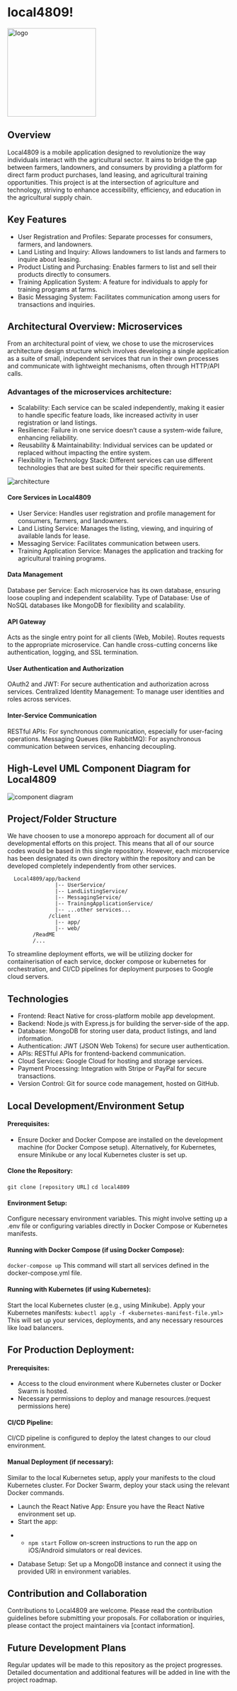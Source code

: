 # local4809!

<img src="logo.jpg" alt="logo" width="200"/>


## Overview

Local4809 is a mobile application designed to revolutionize the way individuals interact with the agricultural sector. It aims to bridge the gap between farmers, landowners, and consumers by providing a platform for direct farm product purchases, land leasing, and agricultural training opportunities. This project is at the intersection of agriculture and technology, striving to enhance accessibility, efficiency, and education in the agricultural supply chain.

## Key Features

* User Registration and Profiles: Separate processes for consumers, farmers, and landowners.
* Land Listing and Inquiry: Allows landowners to list lands and farmers to inquire about leasing.
* Product Listing and Purchasing: Enables farmers to list and sell their products directly to consumers.
* Training Application System: A feature for individuals to apply for training programs at farms.
* Basic Messaging System: Facilitates communication among users for transactions and inquiries.

## Architectural Overview: Microservices
From an architectural point of view, we chose to use the microservices architecture design structure which involves developing a single application as a suite of small, independent services that run in their own processes and communicate with lightweight mechanisms, often through HTTP/API calls. 

### Advantages of the microservices architecture:
* Scalability: Each service can be scaled independently, making it easier to handle specific feature loads, like increased activity in user registration or land listings.
* Resilience: Failure in one service doesn’t cause a system-wide failure, enhancing reliability.
* Reusability & Maintainability: Individual services can be updated or replaced without impacting the entire system.
* Flexibility in Technology Stack: Different services can use different technologies that are best suited for their specific requirements.

![architecture](PHOTO-2023-11-15-14-07-42.jpg)

#### Core Services in Local4809
* User Service: Handles user registration and profile management for consumers, farmers, and landowners.
* Land Listing Service: Manages the listing, viewing, and inquiring of available lands for lease.
* Messaging Service: Facilitates communication between users.
* Training Application Service: Manages the application and tracking for agricultural training programs.

#### Data Management
Database per Service: Each microservice has its own database, ensuring loose coupling and independent scalability.
Type of Database: Use of NoSQL databases like MongoDB for flexibility and scalability.

#### API Gateway
Acts as the single entry point for all clients (Web, Mobile).
Routes requests to the appropriate microservice.
Can handle cross-cutting concerns like authentication, logging, and SSL termination.

#### User Authentication and Authorization
OAuth2 and JWT: For secure authentication and authorization across services.
Centralized Identity Management: To manage user identities and roles across services.

#### Inter-Service Communication
RESTful APIs: For synchronous communication, especially for user-facing operations.
Messaging Queues (like RabbitMQ): For asynchronous communication between services, enhancing decoupling.


## High-Level UML Component Diagram for Local4809
![component diagram](<Screenshot 2023-11-15 at 17.03.02.png>)

## Project/Folder Structure
We have choosen to use a monorepo approach for document all of our developmental efforts on this project. This means that all of our source codes would be based in this single repository. However, each microservice has been designated its own directory within the repository and can be developed completely independently from other services.

``````
  Local4809/app/backend
               |-- UserService/
               |-- LandListingService/
               |-- MessagingService/
               |-- TrainingApplicationService/
               |-- ...other services...
             /client
               |-- app/
               |-- web/
        /ReadME
        /...

``````

To streamline deployment efforts, we will be utilizing docker for containerisation of each service, docker compose or kubernetes for orchestration, and CI/CD pipelines for deployment purposes to Google cloud servers.


## Technologies

* Frontend: React Native for cross-platform mobile app development.
* Backend: Node.js with Express.js for building the server-side of the app.
* Database: MongoDB for storing user data, product listings, and land information.
* Authentication: JWT (JSON Web Tokens) for secure user authentication.
* APIs: RESTful APIs for frontend-backend communication.
* Cloud Services: Google Cloud for hosting and storage services.
* Payment Processing: Integration with Stripe or PayPal for secure transactions.
* Version Control: Git for source code management, hosted on GitHub.

## Local Development/Environment Setup
#### Prerequisites:
- Ensure Docker and Docker Compose are installed on the development machine (for Docker Compose setup).
  Alternatively, for Kubernetes, ensure Minikube or any local Kubernetes cluster is set up.
#### Clone the Repository:
`````` git clone [repository URL] ``````
``````cd local4809 `````` 
#### Environment Setup:
 Configure necessary environment variables. This might involve setting up a .env file or configuring variables directly in Docker Compose or Kubernetes manifests.
#### Running with Docker Compose (if using Docker Compose):
`````` docker-compose up ``````
 This command will start all services defined in the docker-compose.yml file.

#### Running with Kubernetes (if using Kubernetes):
Start the local Kubernetes cluster (e.g., using Minikube).
Apply your Kubernetes manifests:
``````kubectl apply -f <kubernetes-manifest-file.yml>``````
This will set up your services, deployments, and any necessary resources like load balancers.

## For Production Deployment:
#### Prerequisites:
- Access to the cloud environment where Kubernetes cluster or Docker Swarm is hosted.
- Necessary permissions to deploy and manage resources.(request permissions here)
#### CI/CD Pipeline:
 CI/CD pipeline is configured to deploy the latest changes to our cloud environment.

#### Manual Deployment (if necessary):
Similar to the local Kubernetes setup, apply your manifests to the cloud Kubernetes cluster.
For Docker Swarm, deploy your stack using the relevant Docker commands.

* Launch the React Native App:
Ensure you have the React Native environment set up.
* Start the app:
- - `npm start`
Follow on-screen instructions to run the app on iOS/Android simulators or real devices.
* Database Setup:
Set up a MongoDB instance and connect it using the provided URI in environment variables.

## Contribution and Collaboration

Contributions to Local4809 are welcome. Please read the contribution guidelines before submitting your proposals.
For collaboration or inquiries, please contact the project maintainers via [contact information].

## Future Development Plans

Regular updates will be made to this repository as the project progresses.
Detailed documentation and additional features will be added in line with the project roadmap.